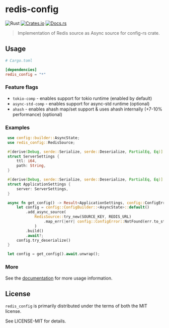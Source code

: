 # redis-config

![Rust](https://img.shields.io/badge/rust-stable-brightgreen.svg)
[![Crates.io](https://img.shields.io/crates/d/redis_config.svg)](https://crates.io/crates/redis_config)
[![Docs.rs](https://docs.rs/redis_config/badge.svg)](https://docs.rs/redis_config)

> Implementation of Redis source as Async source for config-rs crate.

## Usage

```toml
# Cargo.toml

[dependencies]
redis_config = "*"
```

### Feature flags

- `tokio-comp` - enables support for tokio runtime (enabled by default)
- `async-std-comp` - enables support for async-std runtime (optional)
- `ahash` - enables ahash map/set support & uses ahash internally (+7-10% performance) (optional)

### Examples

```rust
 use config::builder::AsyncState;
 use redis_config::RedisSource;

 #[derive(Debug, serde::Serialize, serde::Deserialize, PartialEq, Eq)]
 struct ServerSettings {
     ttl: i64,
     path: String,
 }

 #[derive(Debug, serde::Serialize, serde::Deserialize, PartialEq, Eq)]
 struct ApplicationSettings {
     server: ServerSettings,
 }

 async fn get_config() -> Result<ApplicationSettings, config::ConfigError> {
     let config = config::ConfigBuilder::<AsyncState>::default()
         .add_async_source(
             RedisSource::try_new(SOURCE_KEY, REDIS_URL)
                 .map_err(|err| config::ConfigError::NotFound(err.to_string()))?,
             )
         .build()
         .await?;
     config.try_deserialize()
 }

 let config = get_config().await.unwrap();
```

### More

See the [documentation](https://docs.rs/redis_config) for more usage information.

## License

`redis_config` is primarily distributed under the terms of both the MIT license.

See LICENSE-MIT for details.